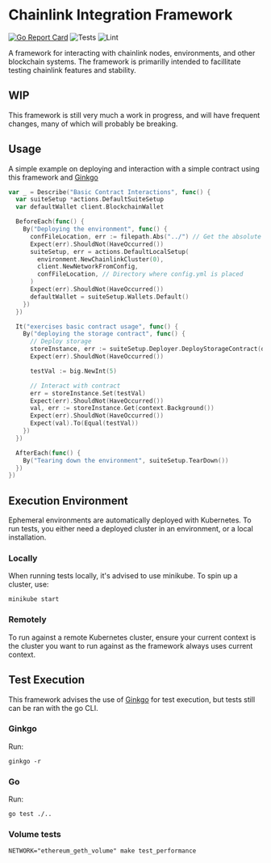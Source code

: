 # Chainlink Integration Framework

[![Go Report Card](https://goreportcard.com/badge/github.com/smartcontractkit/integrations-framework)](https://goreportcard.com/report/github.com/smartcontractkit/integrations-framework)
![Tests](https://github.com/smartcontractkit/integrations-framework/actions/workflows/test.yaml/badge.svg)
![Lint](https://github.com/smartcontractkit/integrations-framework/actions/workflows/lint.yaml/badge.svg)

A framework for interacting with chainlink nodes, environments, and other blockchain systems.
The framework is primarilly intended to facillitate testing chainlink features and stability.

## WIP

This framework is still very much a work in progress, and will have frequent changes, many of which will probably be
breaking.

## Usage

A simple example on deploying and interaction with a simple contract using this framework and [Ginkgo](https://github.com/onsi/ginkgo)

```go
var _ = Describe("Basic Contract Interactions", func() {
  var suiteSetup *actions.DefaultSuiteSetup
  var defaultWallet client.BlockchainWallet

  BeforeEach(func() {
    By("Deploying the environment", func() {
      confFileLocation, err := filepath.Abs("../") // Get the absolute path of the test suite's root directory
      Expect(err).ShouldNot(HaveOccurred())
      suiteSetup, err = actions.DefaultLocalSetup(
        environment.NewChainlinkCluster(0),
        client.NewNetworkFromConfig,
        confFileLocation, // Directory where config.yml is placed
      )
      Expect(err).ShouldNot(HaveOccurred())
      defaultWallet = suiteSetup.Wallets.Default()
    })
  })

  It("exercises basic contract usage", func() {
    By("deploying the storage contract", func() {
      // Deploy storage
      storeInstance, err := suiteSetup.Deployer.DeployStorageContract(defaultWallet)
      Expect(err).ShouldNot(HaveOccurred())

      testVal := big.NewInt(5)

      // Interact with contract
      err = storeInstance.Set(testVal)
      Expect(err).ShouldNot(HaveOccurred())
      val, err := storeInstance.Get(context.Background())
      Expect(err).ShouldNot(HaveOccurred())
      Expect(val).To(Equal(testVal))
    })
  })

  AfterEach(func() {
    By("Tearing down the environment", suiteSetup.TearDown())
  })
})
```

## Execution Environment

Ephemeral environments are automatically deployed with Kubernetes. To run tests, you either need a deployed cluster
in an environment, or a local installation.

### Locally

When running tests locally, it's advised to use minikube. To spin up a cluster, use:

```
minikube start
```

### Remotely

To run against a remote Kubernetes cluster, ensure your current context is the cluster you want to run against as the
framework always uses current context.

## Test Execution

This framework advises the use of [Ginkgo](https://github.com/onsi/ginkgo) for test execution, but tests still can be
ran with the go CLI.

### Ginkgo

Run:

```
ginkgo -r
```

### Go

Run:

```
go test ./..
```

### Volume tests
```
NETWORK="ethereum_geth_volume" make test_performance
```
